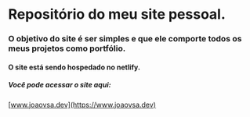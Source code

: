 # Repositório do meu site pessoal.

### O objetivo do site é ser simples e que ele comporte todos os meus projetos como portfólio.
#### O site está sendo hospedado no netlify.
##### Você pode acessar o site aqui:  

[www.joaovsa.dev](https://www.joaovsa.dev)
